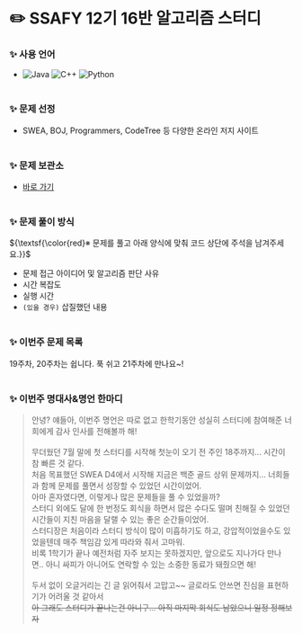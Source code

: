 # :pencil2: SSAFY 12기 16반 알고리즘 스터디
### ✨ 사용 언어
- ![Java](https://img.shields.io/badge/Java-007396.svg?&style=for-the-badge&logo=Java&logoColor=white)
  ![C++](https://img.shields.io/badge/C++-00599C.svg?&style=for-the-badge&logo=cplusplus&logoColor=white)
  ![Python](https://img.shields.io/badge/Python-3776AB.svg?&style=for-the-badge&logo=Python&logoColor=white)
<br><br>

### ✨ 문제 선정
- SWEA, BOJ, Programmers, CodeTree 등 다양한 온라인 저지 사이트
<br><br>

### ✨ 문제 보관소
- [바로 가기](https://github.com/jinlaove17/2024_SSAFY_AlgorithmStudy/tree/main/Problem_Archive)
<br><br>

### ✨ 문제 풀이 방식
${\textsf{\color{red}※ 문제를 풀고 아래 양식에 맞춰 코드 상단에 주석을 남겨주세요.}}$
- 문제 접근 아이디어 및 알고리즘 판단 사유
- 시간 복잡도
- 실행 시간
- `(있을 경우)` 삽질했던 내용
<br><br>

### ✨ 이번주 문제 목록
19주차, 20주차는 쉽니다.
푹 쉬고 21주차에 만나요~!
<br><br>

### ✨ 이번주 명대사&명언 한마디
> 안녕? 얘들아, 이번주 명언은 따로 없고 한학기동안 성실히 스터디에 참여해준 너희에게 감사 인사를 전해볼까 해!<br><br>
무더웠던 7월 말에 첫 스터디를 시작해 첫눈이 오기 전 주인 18주까지... 시간이 참 빠른 것 같다.<br>
처음 목표했던 SWEA D4에서 시작해 지금은 백준 골드 상위 문제까지... 너희들과 함께 문제를 풀면서 성장할 수 있었던 시간이었어.<br>
아마 혼자였다면, 이렇게나 많은 문제들을 풀 수 있었을까?<br>
스터디 외에도 달에 한 번정도 회식을 하면서 많은 수다도 떨며 친해질 수 있었던 시간들이 지친 마음을 달랠 수 있는 좋은 순간들이었어.<br>
스터디장은 처음이라 스터디 방식이 많이 미흡하기도 하고, 강압적이었을수도 있었을텐데 매주 책임감 있게 따라와 줘서 고마워.<br>
비록 1학기가 끝나 예전처럼 자주 보지는 못하겠지만, 앞으로도 지나가다 만나면.. 아니 싸피가 아니어도 연락할 수 있는 소중한 동료가 돼줬으면 해!<br><br>
두서 없이 오글거리는 긴 글 읽어줘서 고맙고~~ 글로라도 안쓰면 진심을 표현하기가 어려울 것 같아서~~<br>
아 그래도 스터디가 끝나는건 아니구... 아직 마지막 회식도 남았으니 일정 정해보자~~
